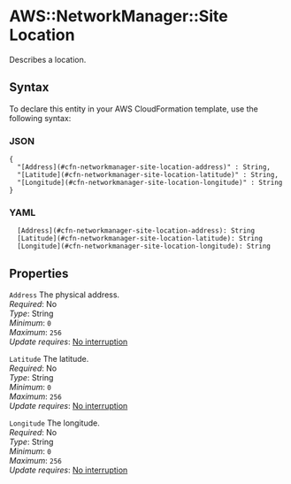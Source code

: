 # AWS::NetworkManager::Site Location<a name="aws-properties-networkmanager-site-location"></a>

Describes a location\.

## Syntax<a name="aws-properties-networkmanager-site-location-syntax"></a>

To declare this entity in your AWS CloudFormation template, use the following syntax:

### JSON<a name="aws-properties-networkmanager-site-location-syntax.json"></a>

```
{
  "[Address](#cfn-networkmanager-site-location-address)" : String,
  "[Latitude](#cfn-networkmanager-site-location-latitude)" : String,
  "[Longitude](#cfn-networkmanager-site-location-longitude)" : String
}
```

### YAML<a name="aws-properties-networkmanager-site-location-syntax.yaml"></a>

```
  [Address](#cfn-networkmanager-site-location-address): String
  [Latitude](#cfn-networkmanager-site-location-latitude): String
  [Longitude](#cfn-networkmanager-site-location-longitude): String
```

## Properties<a name="aws-properties-networkmanager-site-location-properties"></a>

`Address`  <a name="cfn-networkmanager-site-location-address"></a>
The physical address\.  
*Required*: No  
*Type*: String  
*Minimum*: `0`  
*Maximum*: `256`  
*Update requires*: [No interruption](https://docs.aws.amazon.com/AWSCloudFormation/latest/UserGuide/using-cfn-updating-stacks-update-behaviors.html#update-no-interrupt)

`Latitude`  <a name="cfn-networkmanager-site-location-latitude"></a>
The latitude\.  
*Required*: No  
*Type*: String  
*Minimum*: `0`  
*Maximum*: `256`  
*Update requires*: [No interruption](https://docs.aws.amazon.com/AWSCloudFormation/latest/UserGuide/using-cfn-updating-stacks-update-behaviors.html#update-no-interrupt)

`Longitude`  <a name="cfn-networkmanager-site-location-longitude"></a>
The longitude\.  
*Required*: No  
*Type*: String  
*Minimum*: `0`  
*Maximum*: `256`  
*Update requires*: [No interruption](https://docs.aws.amazon.com/AWSCloudFormation/latest/UserGuide/using-cfn-updating-stacks-update-behaviors.html#update-no-interrupt)